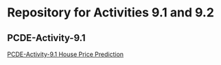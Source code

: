 # Repository for Activities 9.1 and 9.2
## PCDE-Activity-9.1

<a href="https://github.com/lmichela/PCDE-Activity-9.1/blob/main/MIT.ipynb">PCDE-Activity-9.1 </a>
<a href="https://github.com/lmichela/housing-price-prediction/blob/main/Module%207_Final_Project_Lizie_Michel.ipynb">House Price Prediction</a>

